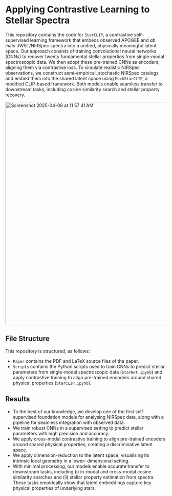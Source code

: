 # Applying Contrastive Learning to Stellar Spectra

This repository contains the code for `StarCLIP`, a contrastive self-supervised learning framework that embeds observed APOGEE and _ab initio_ JWST/NIRSpec spectra into a unified, physically meaningful latent space. Our approach consists of training convolutional neural networks (CNNs) to recover twenty fundamental stellar properties from single-modal spectroscopic data. We then adopt these pre-trained CNNs as encoders, aligning them via contrastive loss. To simulate realistic NIRSpec observations, we construct semi-empirical, stochastic NIRSpec catalogs and embed them into the shared latent space using `MockStarCLIP`, a modified CLIP-based framework. Both models enable seamless transfer to downstream tasks, including cosine similarity search and stellar property recovery.

<img width="694" alt="Screenshot 2025-04-08 at 11 57 41 AM" src="https://github.com/user-attachments/assets/ba0d867e-eb4d-4f27-95ed-507f7a5d9706" />

## File Structure

This repository is structured, as follows:

-   `Paper` contains the PDF and LaTeX source files of the paper.
-   `Scripts` contains the Python scripts used to train CNNs to predict stellar parameters from single-modal spectroscopic data (`StarNet.ipynb`) and apply contrastive training to align pre-trained encoders around shared physical properties (`StarCLIP.ipynb`).

## Results
- To the best of our knowledge, we develop one of the first self-supervised foundation models for analysing NIRSpec data, along with a pipeline for seamless integration with observed data.
- We train robust CNNs in a supervised setting to predict stellar parameters with high precision and accuracy.
- We apply cross-modal contrastive training to align pre-trained encoders around shared physical properties, creating a discriminative latent space.
-  We apply dimension-reduction to the latent space, visualising its intrinsic local geometry in a lower- dimensional setting.
-  With minimal processing, our models enable accurate transfer to downstream tasks, including (i) in-modal and cross-modal cosine similarity searches and (ii) stellar property estimation from spectra. These tasks empirically show that latent embeddings capture key physical properties of underlying stars.
